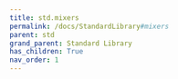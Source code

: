 ```yaml
---
title: std.mixers
permalink: /docs/StandardLibrary#mixers
parent: std
grand_parent: Standard Library
has_children: True
nav_order: 1
---
```

